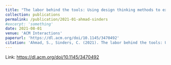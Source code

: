 ```yaml
---
title: "The labor behind the tools: Using design thinking methods to examine content moderation software."
collection: publications
permalink: /publication/2021-01-ahmad-sinders
#excerpt: 'something'
date: 2021-08-01
venue: 'ACM Interactions'
paperurl: 'https://dl.acm.org/doi/10.1145/3470492'
citation: 'Ahmad, S., Sinders, C. (2021). The labor behind the tools: Using design thinking methods to examine content moderation software. In: <i>ACM Interactions 28(4)</i>, 6-8, New York.'
---
```


Link: https://dl.acm.org/doi/10.1145/3470492
